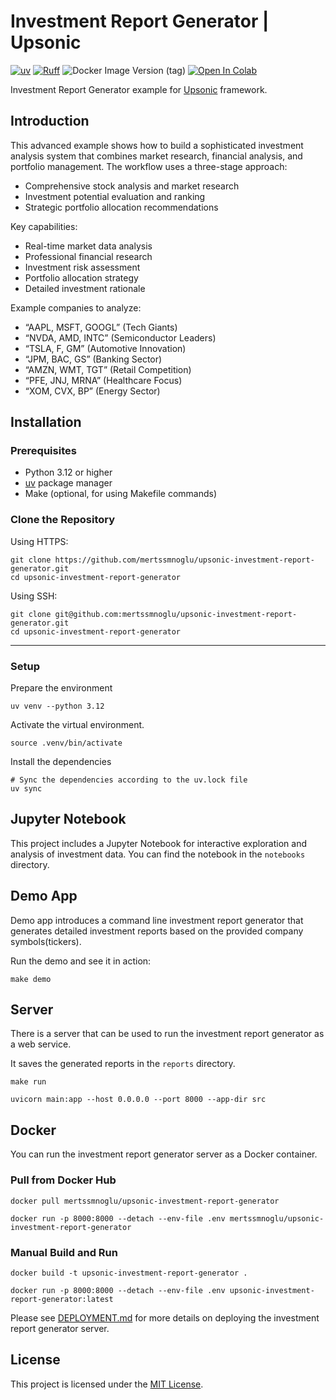 # Investment Report Generator | Upsonic

[![uv](https://img.shields.io/endpoint?url=https://raw.githubusercontent.com/astral-sh/uv/main/assets/badge/v0.json)](https://github.com/astral-sh/uv)
[![Ruff](https://img.shields.io/endpoint?url=https://raw.githubusercontent.com/astral-sh/ruff/main/assets/badge/v2.json)](https://github.com/astral-sh/ruff)
![Docker Image Version (tag)](https://img.shields.io/docker/v/mertssmnoglu/upsonic-investment-report-generator/latest)
[![Open In Colab](https://colab.research.google.com/assets/colab-badge.svg)](https://colab.research.google.com/github/mertssmnoglu/upsonic-investment-report-generator/blob/main/notebooks/investment_report_generator.ipynb)

Investment Report Generator example for [Upsonic](https://github.com/upsonic/upsonic) framework.

## Introduction

This advanced example shows how to build a sophisticated investment analysis system that combines market research, financial analysis, and portfolio management. The workflow uses a three-stage approach:

- Comprehensive stock analysis and market research
- Investment potential evaluation and ranking
- Strategic portfolio allocation recommendations

Key capabilities:

- Real-time market data analysis
- Professional financial research
- Investment risk assessment
- Portfolio allocation strategy
- Detailed investment rationale

Example companies to analyze:

- “AAPL, MSFT, GOOGL” (Tech Giants)
- “NVDA, AMD, INTC” (Semiconductor Leaders)
- “TSLA, F, GM” (Automotive Innovation)
- “JPM, BAC, GS” (Banking Sector)
- “AMZN, WMT, TGT” (Retail Competition)
- “PFE, JNJ, MRNA” (Healthcare Focus)
- “XOM, CVX, BP” (Energy Sector)

## Installation

### Prerequisites

- Python 3.12 or higher
- [uv](https://docs.astral.sh/uv/) package manager
- Make (optional, for using Makefile commands)

### Clone the Repository

Using HTTPS:

```shell
git clone https://github.com/mertssmnoglu/upsonic-investment-report-generator.git
cd upsonic-investment-report-generator
```

Using SSH:

```shell
git clone git@github.com:mertssmnoglu/upsonic-investment-report-generator.git
cd upsonic-investment-report-generator
```

---

### Setup

Prepare the environment

```shell
uv venv --python 3.12
```

Activate the virtual environment.

```shell
source .venv/bin/activate
```

Install the dependencies

```shell
# Sync the dependencies according to the uv.lock file
uv sync
```

## Jupyter Notebook

This project includes a Jupyter Notebook for interactive exploration and analysis of investment data. You can find the notebook in the `notebooks` directory.

## Demo App

Demo app introduces a command line investment report generator that generates detailed investment reports based on the provided company symbols(tickers).

Run the demo and see it in action:

```shell
make demo
```

## Server

There is a server that can be used to run the investment report generator as a web service.

It saves the generated reports in the `reports` directory.

```shell
make run
```

```shell
uvicorn main:app --host 0.0.0.0 --port 8000 --app-dir src
```

## Docker

You can run the investment report generator server as a Docker container.

### Pull from Docker Hub

```shell
docker pull mertssmnoglu/upsonic-investment-report-generator
```

```shell
docker run -p 8000:8000 --detach --env-file .env mertssmnoglu/upsonic-investment-report-generator
```

### Manual Build and Run

```shell
docker build -t upsonic-investment-report-generator .
```

```shell
docker run -p 8000:8000 --detach --env-file .env upsonic-investment-report-generator:latest
```

Please see [DEPLOYMENT.md](DEPLOYMENT.md) for more details on deploying the investment report generator server.

## License

This project is licensed under the [MIT License](LICENSE).

